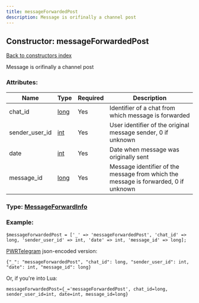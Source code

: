 ```yaml
---
title: messageForwardedPost
description: Message is orifinally a channel post
---
```

## Constructor: messageForwardedPost  
[Back to constructors index](index.md)



Message is orifinally a channel post

### Attributes:

| Name     |    Type       | Required | Description |
|----------|---------------|----------|-------------|
|chat\_id|[long](../types/long.md) | Yes|Identifier of a chat from which message is forwarded|
|sender\_user\_id|[int](../types/int.md) | Yes|User identifier of the original message sender, 0 if unknown|
|date|[int](../types/int.md) | Yes|Date when message was originally sent|
|message\_id|[long](../types/long.md) | Yes|Message identifier of the message from which the message is forwarded, 0 if unknown|



### Type: [MessageForwardInfo](../types/MessageForwardInfo.md)


### Example:

```
$messageForwardedPost = ['_' => 'messageForwardedPost', 'chat_id' => long, 'sender_user_id' => int, 'date' => int, 'message_id' => long];
```  

[PWRTelegram](https://pwrtelegram.xyz) json-encoded version:

```
{"_": "messageForwardedPost", "chat_id": long, "sender_user_id": int, "date": int, "message_id": long}
```


Or, if you're into Lua:  


```
messageForwardedPost={_='messageForwardedPost', chat_id=long, sender_user_id=int, date=int, message_id=long}

```


